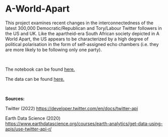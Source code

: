# A-World-Apart

This project examines recent changes in the interconnectedness of the latest 300,000 Democratic/Republican and Tory/Labour Twitter followers in the US and UK. Like the apartheid-era South African society depicted in A World Apart, the US appears to be characterized by a high degree of political polarisation in the form of self-assigned echo chambers (i.e. they are more likely to be following only one party).

<br/>

The notebook can be found [here.](https://github.com/jcarterlab/A-World-Apart/blob/main/A%20World%20Apart.ipynb)

The data can be found [here.](https://github.com/jcarterlab/A-World-Apart/tree/main/Data)

<br/>

**Sources:**

Twitter (2022) https://developer.twitter.com/en/docs/twitter-api

Earth Data Science (2020) https://www.earthdatascience.org/courses/earth-analytics/get-data-using-apis/use-twitter-api-r/
